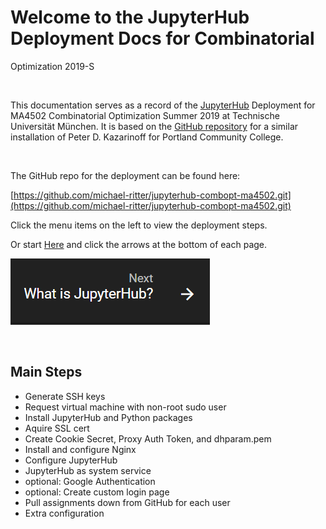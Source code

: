 # Welcome to the JupyterHub Deployment Docs for Combinatorial
Optimization 2019-S

<br>

This documentation serves as a record of the [JupyterHub](https://jupyter.org/hub) Deployment for MA4502 Combinatorial Optimization Summer 2019 at Technische Universität München. It is based on the [GitHub repository](https://github.com/ProfessorKazarinoff/jupyterhub-engr101) for a similar installation of Peter D. Kazarinoff for Portland Community College.

<br>

The GitHub repo for the deployment can be found here: 

 > 
[https://github.com/michael-ritter/jupyterhub-combopt-ma4502.git](https://github.com/michael-ritter/jupyterhub-combopt-ma4502.git)
<br>

Click the menu items on the left to view the deployment steps.

Or start [Here](what_is_jupyterhub.md) and click the arrows at the bottom of each page.

[![Next Setup Arrow](images/next_what_is_jupyterhub_arrow.png)](what_is_jupyterhub.md)

<br>

## Main Steps

* Generate SSH keys
* Request virtual machine with non-root sudo user
* Install JupyterHub and Python packages
* Aquire SSL cert
* Create Cookie Secret, Proxy Auth Token, and dhparam.pem
* Install and configure Nginx
* Configure JupyterHub
* JupyterHub as system service
* optional: Google Authentication
* optional: Create custom login page
* Pull assignments down from GitHub for each user
* Extra configuration
